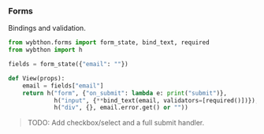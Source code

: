 ### Forms

Bindings and validation.

```python
from wybthon.forms import form_state, bind_text, required
from wybthon import h

fields = form_state({"email": ""})

def View(props):
    email = fields["email"]
    return h("form", {"on_submit": lambda e: print("submit")},
             h("input", {**bind_text(email, validators=[required()])}),
             h("div", {}, email.error.get() or ""))
```

> TODO: Add checkbox/select and a full submit handler.
